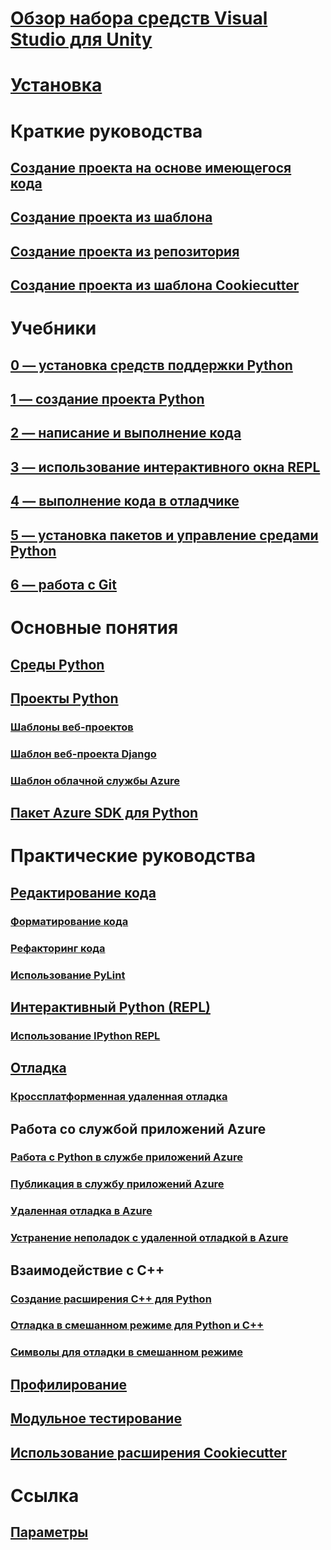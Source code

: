 # [Обзор набора средств Visual Studio для Unity](python-in-visual-studio.md)
# [Установка](installation.md)
# Краткие руководства
## [Создание проекта на основе имеющегося кода](quickstart-01-project-from-existing.md)
## [Создание проекта из шаблона](quickstart-02-project-from-template.md)
## [Создание проекта из репозитория](quickstart-03-project-from-repository.md)
## [Создание проекта из шаблона Cookiecutter](quickstart-04-project-from-cookiecutter.md)
# Учебники
## [0 — установка средств поддержки Python](vs-tutorial-01-00.md)
## [1 — создание проекта Python](vs-tutorial-01-01.md)
## [2 — написание и выполнение кода](vs-tutorial-01-02.md)
## [3 — использование интерактивного окна REPL](vs-tutorial-01-03.md)
## [4 — выполнение кода в отладчике](vs-tutorial-01-04.md)
## [5 — установка пакетов и управление средами Python](vs-tutorial-01-05.md)
## [6 — работа с Git](vs-tutorial-01-06.md)
# Основные понятия
## [Среды Python](python-environments.md)
## [Проекты Python](python-projects.md)
### [Шаблоны веб-проектов](template-web.md)
### [Шаблон веб-проекта Django](template-django.md)
### [Шаблон облачной службы Azure](template-azure-cloud-service.md)
## [Пакет Azure SDK для Python](azure-sdk-for-python.md)
# Практические руководства
## [Редактирование кода](code-editing.md)
### [Форматирование кода](code-formatting.md)
### [Рефакторинг кода](code-refactoring.md)
### [Использование PyLint](code-pylint.md)
## [Интерактивный Python (REPL)](interactive-repl.md)
### [Использование IPython REPL](interactive-repl-ipython.md)
## [Отладка](debugging.md)
### [Кроссплатформенная удаленная отладка](debugging-cross-platform-remote.md)
## Работа со службой приложений Azure
### [Работа с Python в службе приложений Azure](managing-python-on-azure-app-service.md)
### [Публикация в службу приложений Azure](publishing-to-azure.md)
### [Удаленная отладка в Azure](debugging-azure-remote.md)
### [Устранение неполадок с удаленной отладкой в Azure](debugging-azure-remote-troubleshooting.md)
## Взаимодействие с C++
### [Создание расширения C++ для Python](cpp-and-python.md)
### [Отладка в смешанном режиме для Python и C++](debugging-mixed-mode.md)
### [Символы для отладки в смешанном режиме](debugging-symbols-for-mixed-mode.md)
## [Профилирование](profiling.md)
## [Модульное тестирование](unit-testing.md)
## [Использование расширения Cookiecutter](cookiecutter.md)
# Ссылка
## [Параметры](options.md)

